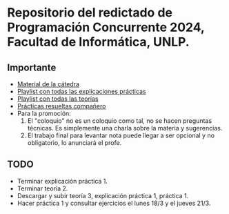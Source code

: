 # Repositorio del redictado de Programación Concurrente 2024, Facultad de Informática, UNLP.

## Importante 

-   [Material de la cátedra](https://ideas.info.unlp.edu.ar/programacion-concurrente-atic-programacion-concurrente-redictado/Contents/Material/View/Show?idCourseTool=30e0e6e4-27f5-11e6-b67b-9e71128cae77)
-   [Playlist con todas las explicaciones prácticas](https://www.youtube.com/playlist?list=PLh1hBGMP6WyWN_7bQ9ov-yH86NQHwrgdo)
-   [Playlist con todas las teorías](https://www.youtube.com/playlist?list=PLDJU8kNAPOn-nY4Q5YesYIYuGw1AqIUm7)
-   [Prácticas resueltas compañero](https://github.com/manuelguido/Programacion-Concurrente-2023-Informatica-UNLP/tree/main/practicas)
-   Para la promoción:
    1. El "coloquio" no es un coloquio como tal, no se hacen preguntas técnicas. Es simplemente una charla sobre la materia y sugerencias.
    2. El trabajo final para levantar nota puede llegar a ser opcional y no obligatorio, lo anunciará el profe.

## TODO

- Terminar explicación práctica 1.
- Terminar teoría 2.
- Descargar y subir teoría 3, explicación práctica 1, práctica 1.
- Hacer práctica 1 y consultar ejercicios el lunes 18/3 y el jueves 21/3.
